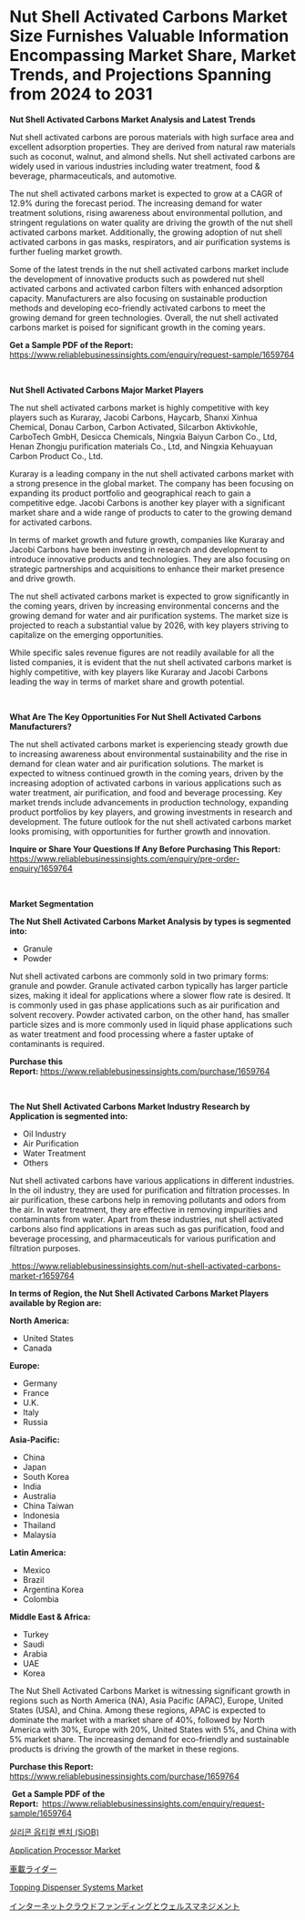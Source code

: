 <p><h1>Nut Shell Activated Carbons Market Size Furnishes Valuable Information Encompassing Market Share, Market Trends, and Projections Spanning from 2024 to 2031</h1></p><p><strong>Nut Shell Activated Carbons Market Analysis and Latest Trends</strong></p>
<p><p>Nut shell activated carbons are porous materials with high surface area and excellent adsorption properties. They are derived from natural raw materials such as coconut, walnut, and almond shells. Nut shell activated carbons are widely used in various industries including water treatment, food & beverage, pharmaceuticals, and automotive.</p><p>The nut shell activated carbons market is expected to grow at a CAGR of 12.9% during the forecast period. The increasing demand for water treatment solutions, rising awareness about environmental pollution, and stringent regulations on water quality are driving the growth of the nut shell activated carbons market. Additionally, the growing adoption of nut shell activated carbons in gas masks, respirators, and air purification systems is further fueling market growth.</p><p>Some of the latest trends in the nut shell activated carbons market include the development of innovative products such as powdered nut shell activated carbons and activated carbon filters with enhanced adsorption capacity. Manufacturers are also focusing on sustainable production methods and developing eco-friendly activated carbons to meet the growing demand for green technologies. Overall, the nut shell activated carbons market is poised for significant growth in the coming years.</p></p>
<p><strong>Get a Sample PDF of the Report:&nbsp;</strong> <a href="https://www.reliablebusinessinsights.com/enquiry/request-sample/1659764">https://www.reliablebusinessinsights.com/enquiry/request-sample/1659764</a></p>
<p>&nbsp;</p>
<p><strong>Nut Shell Activated Carbons Major Market Players</strong></p>
<p><p>The nut shell activated carbons market is highly competitive with key players such as Kuraray, Jacobi Carbons, Haycarb, Shanxi Xinhua Chemical, Donau Carbon, Carbon Activated, Silcarbon Aktivkohle, CarboTech GmbH, Desicca Chemicals, Ningxia Baiyun Carbon Co., Ltd, Henan Zhongju purification materials Co., Ltd, and Ningxia Kehuayuan Carbon Product Co., Ltd.</p><p>Kuraray is a leading company in the nut shell activated carbons market with a strong presence in the global market. The company has been focusing on expanding its product portfolio and geographical reach to gain a competitive edge. Jacobi Carbons is another key player with a significant market share and a wide range of products to cater to the growing demand for activated carbons.</p><p>In terms of market growth and future growth, companies like Kuraray and Jacobi Carbons have been investing in research and development to introduce innovative products and technologies. They are also focusing on strategic partnerships and acquisitions to enhance their market presence and drive growth.</p><p>The nut shell activated carbons market is expected to grow significantly in the coming years, driven by increasing environmental concerns and the growing demand for water and air purification systems. The market size is projected to reach a substantial value by 2026, with key players striving to capitalize on the emerging opportunities.</p><p>While specific sales revenue figures are not readily available for all the listed companies, it is evident that the nut shell activated carbons market is highly competitive, with key players like Kuraray and Jacobi Carbons leading the way in terms of market share and growth potential.</p></p>
<p>&nbsp;</p>
<p><strong>What Are The Key Opportunities For Nut Shell Activated Carbons Manufacturers?</strong></p>
<p><p>The nut shell activated carbons market is experiencing steady growth due to increasing awareness about environmental sustainability and the rise in demand for clean water and air purification solutions. The market is expected to witness continued growth in the coming years, driven by the increasing adoption of activated carbons in various applications such as water treatment, air purification, and food and beverage processing. Key market trends include advancements in production technology, expanding product portfolios by key players, and growing investments in research and development. The future outlook for the nut shell activated carbons market looks promising, with opportunities for further growth and innovation.</p></p>
<p><strong>Inquire or Share Your Questions If Any Before Purchasing This Report:</strong> <a href="https://www.reliablebusinessinsights.com/enquiry/pre-order-enquiry/1659764">https://www.reliablebusinessinsights.com/enquiry/pre-order-enquiry/1659764</a></p>
<p>&nbsp;</p>
<p><strong>Market Segmentation</strong></p>
<p><strong>The Nut Shell Activated Carbons Market Analysis by types is segmented into:</strong></p>
<p><ul><li>Granule</li><li>Powder</li></ul></p>
<p><p>Nut shell activated carbons are commonly sold in two primary forms: granule and powder. Granule activated carbon typically has larger particle sizes, making it ideal for applications where a slower flow rate is desired. It is commonly used in gas phase applications such as air purification and solvent recovery. Powder activated carbon, on the other hand, has smaller particle sizes and is more commonly used in liquid phase applications such as water treatment and food processing where a faster uptake of contaminants is required.</p></p>
<p><strong>Purchase this Report:&nbsp;</strong><a href="https://www.reliablebusinessinsights.com/purchase/1659764">https://www.reliablebusinessinsights.com/purchase/1659764</a></p>
<p>&nbsp;</p>
<p><strong>The Nut Shell Activated Carbons Market Industry Research by Application is segmented into:</strong></p>
<p><ul><li>Oil Industry</li><li>Air Purification</li><li>Water Treatment</li><li>Others</li></ul></p>
<p><p>Nut shell activated carbons have various applications in different industries. In the oil industry, they are used for purification and filtration processes. In air purification, these carbons help in removing pollutants and odors from the air. In water treatment, they are effective in removing impurities and contaminants from water. Apart from these industries, nut shell activated carbons also find applications in areas such as gas purification, food and beverage processing, and pharmaceuticals for various purification and filtration purposes.</p></p>
<p><a href="https://www.reliablebusinessinsights.com/nut-shell-activated-carbons-market-r1659764">&nbsp;https://www.reliablebusinessinsights.com/nut-shell-activated-carbons-market-r1659764</a></p>
<p><strong>In terms of Region, the Nut Shell Activated Carbons Market Players available by Region are:</strong></p>
<p>
    <p> <strong> North America: </strong>
        <ul>
            <li>United States</li>
            <li>Canada</li>
        </ul>
        </p> 
    <p> <strong> Europe: </strong>
        <ul>
            <li>Germany</li>
            <li>France</li>
            <li>U.K.</li>
            <li>Italy</li>
            <li>Russia</li>
        </ul>
        </p> 
    <p> <strong> Asia-Pacific: </strong>
        <ul>
            <li>China</li>
            <li>Japan</li>
            <li>South Korea</li>
            <li>India</li>
            <li>Australia</li>
            <li>China Taiwan</li>
            <li>Indonesia</li>
            <li>Thailand</li>
            <li>Malaysia</li>
        </ul>
        </p> 
    <p> <strong> Latin America: </strong>
        <ul>
            <li>Mexico</li>
            <li>Brazil</li>
            <li>Argentina Korea</li>
            <li>Colombia</li>
        </ul>
        </p> 
    <p> <strong> Middle East & Africa: </strong>
        <ul>
            <li>Turkey</li>
            <li>Saudi</li>
            <li>Arabia</li>
            <li>UAE</li>
            <li>Korea</li>
        </ul>
    </p>
    </p>
<p><p>The Nut Shell Activated Carbons Market is witnessing significant growth in regions such as North America (NA), Asia Pacific (APAC), Europe, United States (USA), and China. Among these regions, APAC is expected to dominate the market with a market share of 40%, followed by North America with 30%, Europe with 20%, United States with 5%, and China with 5% market share. The increasing demand for eco-friendly and sustainable products is driving the growth of the market in these regions.</p></p>
<p><strong>Purchase this Report: </strong><a href="https://www.reliablebusinessinsights.com/purchase/1659764">https://www.reliablebusinessinsights.com/purchase/1659764</a></p>
<p>&nbsp;<strong>Get a Sample PDF of the Report:&nbsp;&nbsp;</strong><a href="https://www.reliablebusinessinsights.com/enquiry/request-sample/1659764">https://www.reliablebusinessinsights.com/enquiry/request-sample/1659764</a></p>
<p><strong></strong></p>
<p><p><a href="https://github.com/amuji413411/Market-Research-Report-List-1/blob/main/284066388134.md">실리콘 옵티컬 벤치 (SiOB)</a></p><p><a href="https://issuu.com/reportprime-2/docs/application-processor-market-size-2030.pptx">Application Processor Market</a></p><p><a href="https://github.com/JoanaNitzsche/Market-Research-Report-List-1/blob/main/693624296487.md">車載ライダー</a></p><p><a href="https://github.com/Whitneyboyettebo9kiw7yr13/Market-Research-Report-List-2/blob/main/topping-dispenser-systems-market.md">Topping Dispenser Systems Market</a></p><p><a href="https://github.com/VernieBarton2023/Market-Research-Report-List-1/blob/main/634496096486.md">インターネットクラウドファンディングとウェルスマネジメント</a></p></p>